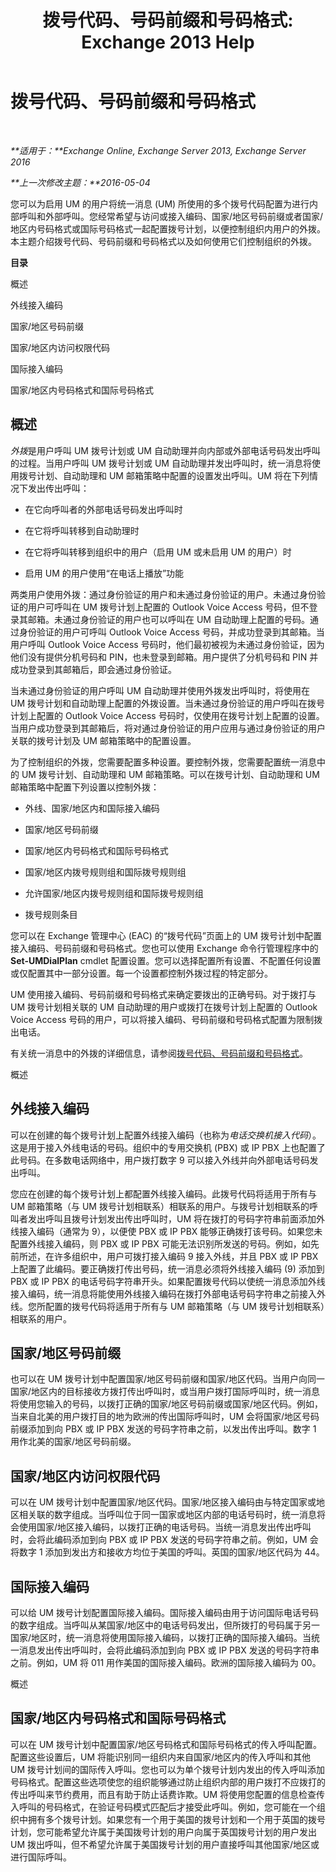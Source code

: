 ﻿---
title: '拨号代码、号码前缀和号码格式: Exchange 2013 Help'
TOCTitle: 拨号代码、号码前缀和号码格式
ms:assetid: 26d61e55-f8dd-4d25-81f1-78a87cf88bad
ms:mtpsurl: https://technet.microsoft.com/zh-cn/library/Bb266967(v=EXCHG.150)
ms:contentKeyID: 51408206
ms.date: 01/11/2018
mtps_version: v=EXCHG.150
ms.translationtype: HT
---

# 拨号代码、号码前缀和号码格式

 

_**适用于：**Exchange Online, Exchange Server 2013, Exchange Server 2016_

_**上一次修改主题：**2016-05-04_

您可以为启用 UM 的用户将统一消息 (UM) 所使用的多个拨号代码配置为进行内部呼叫和外部呼叫。您经常希望与访问或接入编码、国家/地区号码前缀或者国家/地区内号码格式或国际号码格式一起配置拨号计划，以便控制组织内用户的外拨。本主题介绍拨号代码、号码前缀和号码格式以及如何使用它们控制组织的外拨。

**目录**

概述

外线接入编码

国家/地区号码前缀

国家/地区内访问权限代码

国际接入编码

国家/地区内号码格式和国际号码格式

## 概述

*外拨*是用户呼叫 UM 拨号计划或 UM 自动助理并向内部或外部电话号码发出呼叫的过程。当用户呼叫 UM 拨号计划或 UM 自动助理并发出呼叫时，统一消息将使用拨号计划、自动助理和 UM 邮箱策略中配置的设置发出呼叫。UM 将在下列情况下发出传出呼叫：

  - 在它向呼叫者的外部电话号码发出呼叫时

  - 在它将呼叫转移到自动助理时

  - 在它将呼叫转移到组织中的用户（启用 UM 或未启用 UM 的用户）时

  - 启用 UM 的用户使用“在电话上播放”功能

两类用户使用外拨：通过身份验证的用户和未通过身份验证的用户。未通过身份验证的用户可呼叫在 UM 拨号计划上配置的 Outlook Voice Access 号码，但不登录其邮箱。未通过身份验证的用户也可以呼叫在 UM 自动助理上配置的号码。通过身份验证的用户可呼叫 Outlook Voice Access 号码，并成功登录到其邮箱。当用户呼叫 Outlook Voice Access 号码时，他们最初被视为未通过身份验证，因为他们没有提供分机号码和 PIN，也未登录到邮箱。用户提供了分机号码和 PIN 并成功登录到其邮箱后，即会通过身份验证。

当未通过身份验证的用户呼叫 UM 自动助理并使用外拨发出呼叫时，将使用在 UM 拨号计划和自动助理上配置的外拨设置。当未通过身份验证的用户呼叫在拨号计划上配置的 Outlook Voice Access 号码时，仅使用在拨号计划上配置的设置。当用户成功登录到其邮箱后，将对通过身份验证的用户应用与通过身份验证的用户关联的拨号计划及 UM 邮箱策略中的配置设置。

为了控制组织的外拨，您需要配置多种设置。要控制外拨，您需要配置统一消息中的 UM 拨号计划、自动助理和 UM 邮箱策略。可以在拨号计划、自动助理和 UM 邮箱策略中配置下列设置以控制外拨：

  - 外线、国家/地区内和国际接入编码

  - 国家/地区号码前缀

  - 国家/地区内号码格式和国际号码格式

  - 国家/地区内拨号规则组和国际拨号规则组

  - 允许国家/地区内拨号规则组和国际拨号规则组

  - 拨号规则条目

您可以在 Exchange 管理中心 (EAC) 的“拨号代码”页面上的 UM 拨号计划中配置接入编码、号码前缀和号码格式。您也可以使用 Exchange 命令行管理程序中的 **Set-UMDialPlan** cmdlet 配置设置。您可以选择配置所有设置、不配置任何设置或仅配置其中一部分设置。每一个设置都控制外拨过程的特定部分。

UM 使用接入编码、号码前缀和号码格式来确定要拨出的正确号码。对于拨打与 UM 拨号计划相关联的 UM 自动助理的用户或拨打在拨号计划上配置的 Outlook Voice Access 号码的用户，可以将接入编码、号码前缀和号码格式配置为限制拨出电话。

有关统一消息中的外拨的详细信息，请参阅[拨号代码、号码前缀和号码格式](dial-codes-number-prefixes-and-number-formats-exchange-2013-help.md)。

概述

## 外线接入编码

可以在创建的每个拨号计划上配置外线接入编码（也称为*电话交换机接入代码*）。这是用于接入外线电话的号码。组织中的专用交换机 (PBX) 或 IP PBX 上也配置了此号码。在多数电话网络中，用户拨打数字 9 可以接入外线并向外部电话号码发出呼叫。

您应在创建的每个拨号计划上都配置外线接入编码。此拨号代码将适用于所有与 UM 邮箱策略（与 UM 拨号计划相联系）相联系的用户。与拨号计划相联系的呼叫者发出呼叫且拨号计划发出传出呼叫时，UM 将在拨打的号码字符串前面添加外线接入编码（通常为 9），以便使 PBX 或 IP PBX 能够正确拨打该号码。如果您未配置外线接入编码，则 PBX 或 IP PBX 可能无法识别所发送的号码。例如，如先前所述，在许多组织中，用户可拨打接入编码 9 接入外线，并且 PBX 或 IP PBX 上配置了此编码。要正确拨打传出号码，统一消息必须将外线接入编码 (9) 添加到 PBX 或 IP PBX 的电话号码字符串开头。如果配置拨号代码以使统一消息添加外线接入编码，统一消息将能使用外线接入编码在拨打外部电话号码字符串之前接入外线。您所配置的拨号代码将适用于所有与 UM 邮箱策略（与 UM 拨号计划相联系）相联系的用户。

## 国家/地区号码前缀

也可以在 UM 拨号计划中配置国家/地区号码前缀和国家/地区代码。当用户向同一国家/地区内的目标接收方拨打传出呼叫时，或当用户拨打国际呼叫时，统一消息将使用您输入的号码，以拨打正确的国家/地区号码前缀或国家/地区代码。例如，当来自北美的用户拨打目的地为欧洲的传出国际呼叫时，UM 会将国家/地区号码前缀添加到向 PBX 或 IP PBX 发送的号码字符串之前，以发出传出呼叫。数字 1 用作北美的国家/地区号码前缀。

## 国家/地区内访问权限代码

可以在 UM 拨号计划中配置国家/地区代码。国家/地区接入编码由与特定国家或地区相关联的数字组成。当呼叫位于同一国家或地区内部的电话号码时，统一消息将会使用国家/地区接入编码，以拨打正确的电话号码。当统一消息发出传出呼叫时，会将此编码添加到向 PBX 或 IP PBX 发送的号码字符串之前。例如，UM 会将数字 1 添加到发出方和接收方均位于美国的呼叫。英国的国家/地区代码为 44。

## 国际接入编码

可以给 UM 拨号计划配置国际接入编码。国际接入编码由用于访问国际电话号码的数字组成。当呼叫从某国家/地区中的电话号码发出，但所拨打的号码属于另一国家/地区时，统一消息将使用国际接入编码，以拨打正确的国际接入编码。当统一消息发出传出呼叫时，会将此编码添加到向 PBX 或 IP PBX 发送的号码字符串之前。例如，UM 将 011 用作美国的国际接入编码。欧洲的国际接入编码为 00。

概述

## 国家/地区内号码格式和国际号码格式

可以在 UM 拨号计划中配置国家/地区号码格式和国际号码格式的传入呼叫配置。配置这些设置后，UM 将能识别同一组织内来自国家/地区内的传入呼叫和其他 UM 拨号计划间的国际传入呼叫。您也可以为单个拨号计划内发出的传入呼叫添加号码格式。配置这些选项使您的组织能够通过防止组织内部的用户拨打不应拨打的传出呼叫来节约费用，而且有助于防止话费诈欺。UM 将使用您配置的信息检查传入呼叫的号码格式，在验证号码模式匹配后才接受此呼叫。例如，您可能在一个组织中拥有多个拨号计划。如果您有一个用于美国的拨号计划和一个用于英国的拨号计划，您可能希望允许属于美国拨号计划的用户向属于英国拨号计划的用户发出 UM 拨出呼叫，但不希望允许属于美国拨号计划的用户直接呼叫其他国家/地区或进行国际呼叫。

